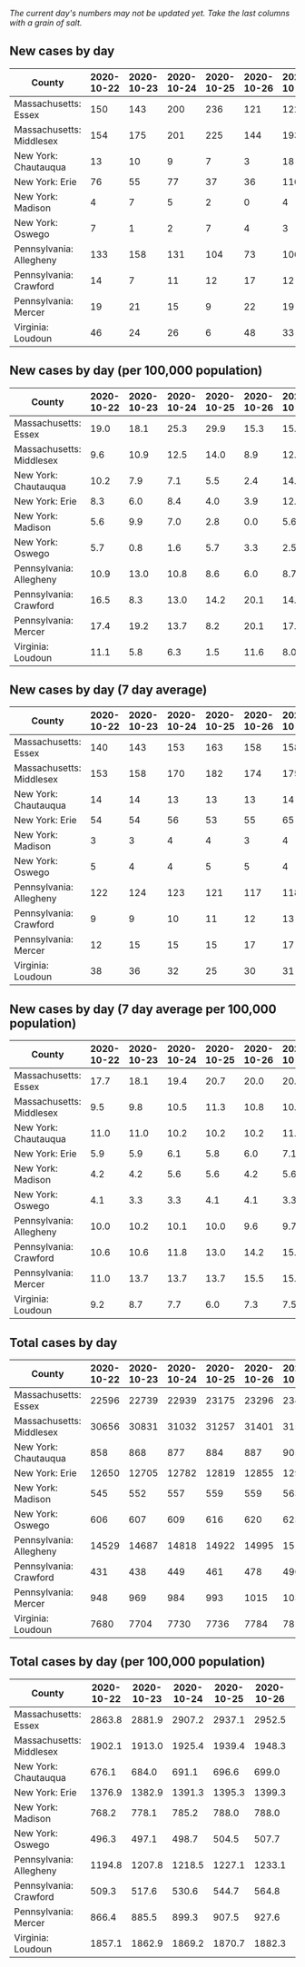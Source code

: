 _The current day's numbers may not be updated yet. Take the last columns with a grain of salt._
## New cases by day

| County | 2020-10-22 | 2020-10-23 | 2020-10-24 | 2020-10-25 | 2020-10-26 | 2020-10-27 | 2020-10-28 |
| --- | --- | --- | --- | --- | --- | --- | --- |
| Massachusetts: Essex | 150 | 143 | 200 | 236 | 121 | 122 |  |
| Massachusetts: Middlesex | 154 | 175 | 201 | 225 | 144 | 193 |  |
| New York: Chautauqua | 13 | 10 | 9 | 7 | 3 | 18 |  |
| New York: Erie | 76 | 55 | 77 | 37 | 36 | 116 |  |
| New York: Madison | 4 | 7 | 5 | 2 | 0 | 4 |  |
| New York: Oswego | 7 | 1 | 2 | 7 | 4 | 3 |  |
| Pennsylvania: Allegheny | 133 | 158 | 131 | 104 | 73 | 106 |  |
| Pennsylvania: Crawford | 14 | 7 | 11 | 12 | 17 | 12 |  |
| Pennsylvania: Mercer | 19 | 21 | 15 | 9 | 22 | 19 |  |
| Virginia: Loudoun | 46 | 24 | 26 | 6 | 48 | 33 |  |

## New cases by day (per 100,000 population)

| County | 2020-10-22 | 2020-10-23 | 2020-10-24 | 2020-10-25 | 2020-10-26 | 2020-10-27 | 2020-10-28 |
| --- | --- | --- | --- | --- | --- | --- | --- |
| Massachusetts: Essex | 19.0 | 18.1 | 25.3 | 29.9 | 15.3 | 15.5 |  |
| Massachusetts: Middlesex | 9.6 | 10.9 | 12.5 | 14.0 | 8.9 | 12.0 |  |
| New York: Chautauqua | 10.2 | 7.9 | 7.1 | 5.5 | 2.4 | 14.2 |  |
| New York: Erie | 8.3 | 6.0 | 8.4 | 4.0 | 3.9 | 12.6 |  |
| New York: Madison | 5.6 | 9.9 | 7.0 | 2.8 | 0.0 | 5.6 |  |
| New York: Oswego | 5.7 | 0.8 | 1.6 | 5.7 | 3.3 | 2.5 |  |
| Pennsylvania: Allegheny | 10.9 | 13.0 | 10.8 | 8.6 | 6.0 | 8.7 |  |
| Pennsylvania: Crawford | 16.5 | 8.3 | 13.0 | 14.2 | 20.1 | 14.2 |  |
| Pennsylvania: Mercer | 17.4 | 19.2 | 13.7 | 8.2 | 20.1 | 17.4 |  |
| Virginia: Loudoun | 11.1 | 5.8 | 6.3 | 1.5 | 11.6 | 8.0 |  |

## New cases by day (7 day average)

| County | 2020-10-22 | 2020-10-23 | 2020-10-24 | 2020-10-25 | 2020-10-26 | 2020-10-27 | 2020-10-28 |
| --- | --- | --- | --- | --- | --- | --- | --- |
| Massachusetts: Essex | 140 | 143 | 153 | 163 | 158 | 158 |  |
| Massachusetts: Middlesex | 153 | 158 | 170 | 182 | 174 | 175 |  |
| New York: Chautauqua | 14 | 14 | 13 | 13 | 13 | 14 |  |
| New York: Erie | 54 | 54 | 56 | 53 | 55 | 65 |  |
| New York: Madison | 3 | 3 | 4 | 4 | 3 | 4 |  |
| New York: Oswego | 5 | 4 | 4 | 5 | 5 | 4 |  |
| Pennsylvania: Allegheny | 122 | 124 | 123 | 121 | 117 | 118 |  |
| Pennsylvania: Crawford | 9 | 9 | 10 | 11 | 12 | 13 |  |
| Pennsylvania: Mercer | 12 | 15 | 15 | 15 | 17 | 17 |  |
| Virginia: Loudoun | 38 | 36 | 32 | 25 | 30 | 31 |  |

## New cases by day (7 day average per 100,000 population)

| County | 2020-10-22 | 2020-10-23 | 2020-10-24 | 2020-10-25 | 2020-10-26 | 2020-10-27 | 2020-10-28 |
| --- | --- | --- | --- | --- | --- | --- | --- |
| Massachusetts: Essex | 17.7 | 18.1 | 19.4 | 20.7 | 20.0 | 20.0 |  |
| Massachusetts: Middlesex | 9.5 | 9.8 | 10.5 | 11.3 | 10.8 | 10.9 |  |
| New York: Chautauqua | 11.0 | 11.0 | 10.2 | 10.2 | 10.2 | 11.0 |  |
| New York: Erie | 5.9 | 5.9 | 6.1 | 5.8 | 6.0 | 7.1 |  |
| New York: Madison | 4.2 | 4.2 | 5.6 | 5.6 | 4.2 | 5.6 |  |
| New York: Oswego | 4.1 | 3.3 | 3.3 | 4.1 | 4.1 | 3.3 |  |
| Pennsylvania: Allegheny | 10.0 | 10.2 | 10.1 | 10.0 | 9.6 | 9.7 |  |
| Pennsylvania: Crawford | 10.6 | 10.6 | 11.8 | 13.0 | 14.2 | 15.4 |  |
| Pennsylvania: Mercer | 11.0 | 13.7 | 13.7 | 13.7 | 15.5 | 15.5 |  |
| Virginia: Loudoun | 9.2 | 8.7 | 7.7 | 6.0 | 7.3 | 7.5 |  |

## Total cases by day

| County | 2020-10-22 | 2020-10-23 | 2020-10-24 | 2020-10-25 | 2020-10-26 | 2020-10-27 | 2020-10-28 |
| --- | --- | --- | --- | --- | --- | --- | --- |
| Massachusetts: Essex | 22596 | 22739 | 22939 | 23175 | 23296 | 23418 |  |
| Massachusetts: Middlesex | 30656 | 30831 | 31032 | 31257 | 31401 | 31594 |  |
| New York: Chautauqua | 858 | 868 | 877 | 884 | 887 | 905 |  |
| New York: Erie | 12650 | 12705 | 12782 | 12819 | 12855 | 12971 |  |
| New York: Madison | 545 | 552 | 557 | 559 | 559 | 563 |  |
| New York: Oswego | 606 | 607 | 609 | 616 | 620 | 623 |  |
| Pennsylvania: Allegheny | 14529 | 14687 | 14818 | 14922 | 14995 | 15101 |  |
| Pennsylvania: Crawford | 431 | 438 | 449 | 461 | 478 | 490 |  |
| Pennsylvania: Mercer | 948 | 969 | 984 | 993 | 1015 | 1034 |  |
| Virginia: Loudoun | 7680 | 7704 | 7730 | 7736 | 7784 | 7817 |  |

## Total cases by day (per 100,000 population)

| County | 2020-10-22 | 2020-10-23 | 2020-10-24 | 2020-10-25 | 2020-10-26 | 2020-10-27 | 2020-10-28 |
| --- | --- | --- | --- | --- | --- | --- | --- |
| Massachusetts: Essex | 2863.8 | 2881.9 | 2907.2 | 2937.1 | 2952.5 | 2967.9 |  |
| Massachusetts: Middlesex | 1902.1 | 1913.0 | 1925.4 | 1939.4 | 1948.3 | 1960.3 |  |
| New York: Chautauqua | 676.1 | 684.0 | 691.1 | 696.6 | 699.0 | 713.1 |  |
| New York: Erie | 1376.9 | 1382.9 | 1391.3 | 1395.3 | 1399.3 | 1411.9 |  |
| New York: Madison | 768.2 | 778.1 | 785.2 | 788.0 | 788.0 | 793.6 |  |
| New York: Oswego | 496.3 | 497.1 | 498.7 | 504.5 | 507.7 | 510.2 |  |
| Pennsylvania: Allegheny | 1194.8 | 1207.8 | 1218.5 | 1227.1 | 1233.1 | 1241.8 |  |
| Pennsylvania: Crawford | 509.3 | 517.6 | 530.6 | 544.7 | 564.8 | 579.0 |  |
| Pennsylvania: Mercer | 866.4 | 885.5 | 899.3 | 907.5 | 927.6 | 944.9 |  |
| Virginia: Loudoun | 1857.1 | 1862.9 | 1869.2 | 1870.7 | 1882.3 | 1890.3 |  |
